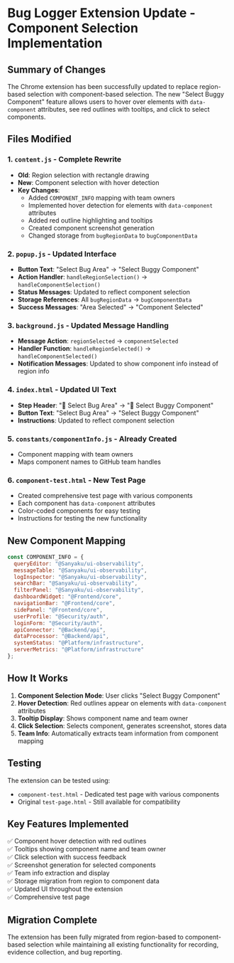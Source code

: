 # Bug Logger Extension Update - Component Selection Implementation

## Summary of Changes

The Chrome extension has been successfully updated to replace region-based selection with component-based selection. The new "Select Buggy Component" feature allows users to hover over elements with `data-component` attributes, see red outlines with tooltips, and click to select components.

## Files Modified

### 1. `content.js` - Complete Rewrite
- **Old**: Region selection with rectangle drawing
- **New**: Component selection with hover detection
- **Key Changes**:
  - Added `COMPONENT_INFO` mapping with team owners
  - Implemented hover detection for elements with `data-component` attributes
  - Added red outline highlighting and tooltips
  - Created component screenshot generation
  - Changed storage from `bugRegionData` to `bugComponentData`

### 2. `popup.js` - Updated Interface
- **Button Text**: "Select Bug Area" → "Select Buggy Component"
- **Action Handler**: `handleRegionSelection()` → `handleComponentSelection()`
- **Status Messages**: Updated to reflect component selection
- **Storage References**: All `bugRegionData` → `bugComponentData`
- **Success Messages**: "Area Selected" → "Component Selected"

### 3. `background.js` - Updated Message Handling
- **Message Action**: `regionSelected` → `componentSelected`
- **Handler Function**: `handleRegionSelected()` → `handleComponentSelected()`
- **Notification Messages**: Updated to show component info instead of region info

### 4. `index.html` - Updated UI Text
- **Step Header**: "📍 Select Bug Area" → "🎯 Select Buggy Component"
- **Button Text**: "Select Bug Area" → "Select Buggy Component"
- **Instructions**: Updated to reflect component selection

### 5. `constants/componentInfo.js` - Already Created
- Component mapping with team owners
- Maps component names to GitHub team handles

### 6. `component-test.html` - New Test Page
- Created comprehensive test page with various components
- Each component has `data-component` attributes
- Color-coded components for easy testing
- Instructions for testing the new functionality

## New Component Mapping

```javascript
const COMPONENT_INFO = {
  queryEditor: "@Sanyaku/ui-observability",
  messageTable: "@Sanyaku/ui-observability", 
  logInspector: "@Sanyaku/ui-observability",
  searchBar: "@Sanyaku/ui-observability",
  filterPanel: "@Sanyaku/ui-observability",
  dashboardWidget: "@Frontend/core",
  navigationBar: "@Frontend/core",
  sidePanel: "@Frontend/core",
  userProfile: "@Security/auth",
  loginForm: "@Security/auth",
  apiConnector: "@Backend/api",
  dataProcessor: "@Backend/api",
  systemStatus: "@Platform/infrastructure",
  serverMetrics: "@Platform/infrastructure"
};
```

## How It Works

1. **Component Selection Mode**: User clicks "Select Buggy Component"
2. **Hover Detection**: Red outlines appear on elements with `data-component` attributes
3. **Tooltip Display**: Shows component name and team owner
4. **Click Selection**: Selects component, generates screenshot, stores data
5. **Team Info**: Automatically extracts team information from component mapping

## Testing

The extension can be tested using:
- `component-test.html` - Dedicated test page with various components
- Original `test-page.html` - Still available for compatibility

## Key Features Implemented

✅ Component hover detection with red outlines  
✅ Tooltips showing component name and team owner  
✅ Click selection with success feedback  
✅ Screenshot generation for selected components  
✅ Team info extraction and display  
✅ Storage migration from region to component data  
✅ Updated UI throughout the extension  
✅ Comprehensive test page  

## Migration Complete

The extension has been fully migrated from region-based to component-based selection while maintaining all existing functionality for recording, evidence collection, and bug reporting.
